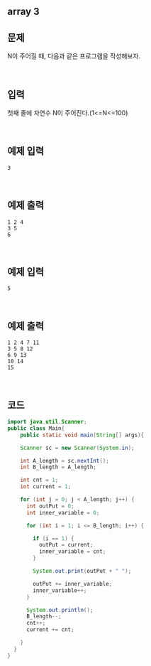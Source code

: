 ## array 3


## 문제

N이 주어질 때, 다음과 같은 프로그램을 작성해보자.

<br/>

## 입력

첫째 줄에 자연수 N이 주어진다.(1<=N<=100)

<br/>

## 예제 입력

```
3
```

<br/>

## 예제 출력

```
1 2 4
3 5
6
```

<br/>

## 예제 입력

```
5
```

<br/>

## 예제 출력

```
1 2 4 7 11
3 5 8 12
6 9 13
10 14
15
```

<br/>

## 코드

```java
import java.util.Scanner;
public class Main{
    public static void main(String[] args){

    Scanner sc = new Scanner(System.in);

    int A_length = sc.nextInt();
    int B_length = A_length;

    int cnt = 1;
    int current = 1;

    for (int j = 0; j < A_length; j++) {
      int outPut = 0;
      int inner_variable = 0;

      for (int i = 1; i <= B_length; i++) {

        if (i == 1) {
          outPut = current;
          inner_variable = cnt;
        }

        System.out.print(outPut + " ");

        outPut += inner_variable;
        inner_variable++;
      }

      System.out.println();
      B_length--;
      cnt++;
      current += cnt;

    }
  }
}
```